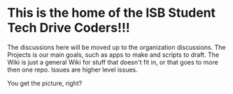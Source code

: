 # This is the home of the ISB Student Tech Drive Coders!!! 


The discussions here will be moved up to the organization discussions.
The Projects is our main goals, such as apps to make and scripts to draft.
The Wiki is just a general Wiki for stuff that doesn't fit in, or that goes to more then one repo.
Issues are higher level issues.

You get the picture, right?
